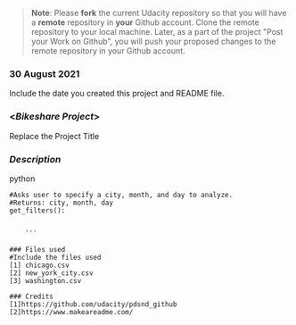 >**Note**: Please **fork** the current Udacity repository so that you will have a **remote** repository in **your** Github account. Clone the remote repository to your local machine. Later, as a part of the project "Post your Work on Github", you will push your proposed changes to the remote repository in your Github account.

### 30 August 2021
Include the date you created this project and README file.

### <*Bikeshare Project*>
Replace the Project Title

### *Description*
python
```
#Asks user to specify a city, month, and day to analyze.
#Returns: city, month, day
get_filters():


    ```

### Files used
#Include the files used
[1] chicago.csv
[2] new_york_city.csv
[3] washington.csv

### Credits
[1]https://github.com/udacity/pdsnd_github
[2]https://www.makeareadme.com/
